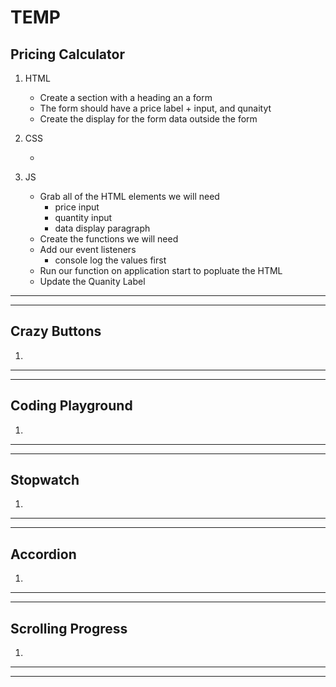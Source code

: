 # TEMP

## Pricing Calculator

1. HTML

   - Create a section with a heading an a form
   - The form should have a price label + input, and qunaityt
   - Create the display for the form data outside the form

2. CSS

   -

3. JS
   - Grab all of the HTML elements we will need
     - price input
     - quantity input
     - data display paragraph
   - Create the functions we will need
   - Add our event listeners
     - console log the values first
   - Run our function on application start to popluate the HTML
   - Update the Quanity Label

---

---

## Crazy Buttons

1.

---

---

## Coding Playground

1.

---

---

## Stopwatch

1.

---

---

## Accordion

1.

---

---

## Scrolling Progress

1.

---

---
